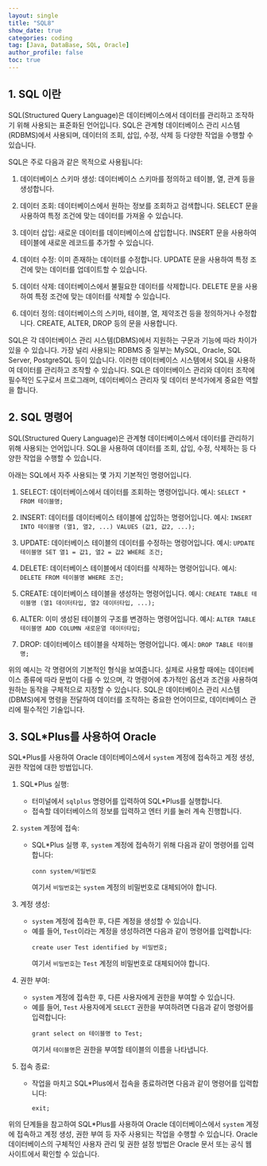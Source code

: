 ```yaml
---
layout: single
title: "SQL8"
show_date: true
categories: coding
tag: [Java, DataBase, SQL, Oracle]
author_profile: false
toc: true
---
```


## 1. SQL 이란

SQL(Structured Query Language)은 데이터베이스에서 데이터를 관리하고 조작하기 위해 사용되는 표준화된 언어입니다. SQL은 관계형 데이터베이스 관리 시스템(RDBMS)에서 사용되며, 데이터의 조회, 삽입, 수정, 삭제 등 다양한 작업을 수행할 수 있습니다.

SQL은 주로 다음과 같은 목적으로 사용됩니다:

1. 데이터베이스 스키마 생성: 데이터베이스 스키마를 정의하고 테이블, 열, 관계 등을 생성합니다.

2. 데이터 조회: 데이터베이스에서 원하는 정보를 조회하고 검색합니다. SELECT 문을 사용하여 특정 조건에 맞는 데이터를 가져올 수 있습니다.

3. 데이터 삽입: 새로운 데이터를 데이터베이스에 삽입합니다. INSERT 문을 사용하여 테이블에 새로운 레코드를 추가할 수 있습니다.

4. 데이터 수정: 이미 존재하는 데이터를 수정합니다. UPDATE 문을 사용하여 특정 조건에 맞는 데이터를 업데이트할 수 있습니다.

5. 데이터 삭제: 데이터베이스에서 불필요한 데이터를 삭제합니다. DELETE 문을 사용하여 특정 조건에 맞는 데이터를 삭제할 수 있습니다.

6. 데이터 정의: 데이터베이스의 스키마, 테이블, 열, 제약조건 등을 정의하거나 수정합니다. CREATE, ALTER, DROP 등의 문을 사용합니다.

SQL은 각 데이터베이스 관리 시스템(DBMS)에서 지원하는 구문과 기능에 따라 차이가 있을 수 있습니다. 가장 널리 사용되는 RDBMS 중 일부는 MySQL, Oracle, SQL Server, PostgreSQL 등이 있습니다. 이러한 데이터베이스 시스템에서 SQL을 사용하여 데이터를 관리하고 조작할 수 있습니다. SQL은 데이터베이스 관리와 데이터 조작에 필수적인 도구로서 프로그래머, 데이터베이스 관리자 및 데이터 분석가에게 중요한 역할을 합니다.

## 2. SQL 명령어

SQL(Structured Query Language)은 관계형 데이터베이스에서 데이터를 관리하기 위해 사용되는 언어입니다. SQL을 사용하여 데이터를 조회, 삽입, 수정, 삭제하는 등 다양한 작업을 수행할 수 있습니다.

아래는 SQL에서 자주 사용되는 몇 가지 기본적인 명령어입니다.

1. SELECT: 데이터베이스에서 데이터를 조회하는 명령어입니다.
   예시: `SELECT * FROM 테이블명;`

2. INSERT: 데이터를 데이터베이스 테이블에 삽입하는 명령어입니다.
   예시: `INSERT INTO 테이블명 (열1, 열2, ...) VALUES (값1, 값2, ...);`

3. UPDATE: 데이터베이스 테이블의 데이터를 수정하는 명령어입니다.
   예시: `UPDATE 테이블명 SET 열1 = 값1, 열2 = 값2 WHERE 조건;`

4. DELETE: 데이터베이스 테이블에서 데이터를 삭제하는 명령어입니다.
   예시: `DELETE FROM 테이블명 WHERE 조건;`

5. CREATE: 데이터베이스 테이블을 생성하는 명령어입니다.
   예시: `CREATE TABLE 테이블명 (열1 데이터타입, 열2 데이터타입, ...);`

6. ALTER: 이미 생성된 테이블의 구조를 변경하는 명령어입니다.
   예시: `ALTER TABLE 테이블명 ADD COLUMN 새로운열 데이터타입;`

7. DROP: 데이터베이스 테이블을 삭제하는 명령어입니다.
   예시: `DROP TABLE 테이블명;`

위의 예시는 각 명령어의 기본적인 형식을 보여줍니다. 실제로 사용할 때에는 데이터베이스 종류에 따라 문법이 다를 수 있으며, 각 명령어에 추가적인 옵션과 조건을 사용하여 원하는 동작을 구체적으로 지정할 수 있습니다. SQL은 데이터베이스 관리 시스템(DBMS)에게 명령을 전달하여 데이터를 조작하는 중요한 언어이므로, 데이터베이스 관리에 필수적인 기술입니다.

## 3. SQL\*Plus를 사용하여 Oracle

SQL\*Plus를 사용하여 Oracle 데이터베이스에서 `system` 계정에 접속하고 계정 생성, 권한 작업에 대한 방법입니다.

1. SQL\*Plus 실행:

   - 터미널에서 `sqlplus` 명령어를 입력하여 SQL\*Plus를 실행합니다.
   - 접속할 데이터베이스의 정보를 입력하고 엔터 키를 눌러 계속 진행합니다.

2. `system` 계정에 접속:

   - SQL\*Plus 실행 후, `system` 계정에 접속하기 위해 다음과 같이 명령어를 입력합니다:
     ```
     conn system/비밀번호
     ```
     여기서 `비밀번호`는 `system` 계정의 비밀번호로 대체되어야 합니다.

3. 계정 생성:

   - `system` 계정에 접속한 후, 다른 계정을 생성할 수 있습니다.
   - 예를 들어, `Test`이라는 계정을 생성하려면 다음과 같이 명령어를 입력합니다:
     ```
     create user Test identified by 비밀번호;
     ```
     여기서 `비밀번호`는 `Test` 계정의 비밀번호로 대체되어야 합니다.

4. 권한 부여:

   - `system` 계정에 접속한 후, 다른 사용자에게 권한을 부여할 수 있습니다.
   - 예를 들어, `Test` 사용자에게 `SELECT` 권한을 부여하려면 다음과 같이 명령어를 입력합니다:
     ```
     grant select on 테이블명 to Test;
     ```
     여기서 `테이블명`은 권한을 부여할 테이블의 이름을 나타냅니다.

5. 접속 종료:
   - 작업을 마치고 SQL\*Plus에서 접속을 종료하려면 다음과 같이 명령어를 입력합니다:
     ```
     exit;
     ```

위의 단계들을 참고하여 SQL\*Plus를 사용하여 Oracle 데이터베이스에서 `system` 계정에 접속하고 계정 생성, 권한 부여 등 자주 사용되는 작업을 수행할 수 있습니다. Oracle 데이터베이스의 구체적인 사용자 관리 및 권한 설정 방법은 Oracle 문서 또는 공식 웹 사이트에서 확인할 수 있습니다.

<!--
{: .notice--danger}

<div class="notice--success">
 2021년 6월에 릴리스 된 맥 OS 몬테레이에서 port 5000을 airplay연결 포트로 사용하고 있기 때문에 5000포트에서 5002포트로 변경하여 사용하였습니다.

</div> -->
